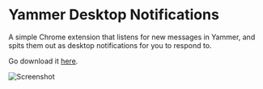 # Yammer Desktop Notifications

A simple Chrome extension that listens for new messages in Yammer, and spits them out as desktop notifications for you to respond to.

Go download it [here](https://chrome.google.com/webstore/detail/yammer-desktop-notificati/iindcdobedibkdfobnggailnihfmihlf "Chrome App Store").

![Screenshot](https://raw.githubusercontent.com/janbaykara/Yammer-Desktop-Notifications/master/.screenshots/640x400.png)
